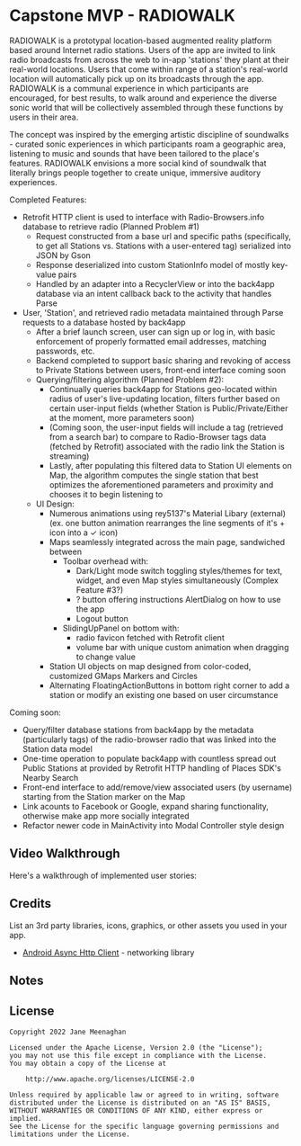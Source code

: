 # Capstone MVP - RADIOWALK

RADIOWALK is a prototypal location-based augmented reality platform based around Internet radio stations.
Users of the app are invited to link radio broadcasts from across the web to in-app 'stations' they plant at their real-world locations.
Users that come within range of a station's real-world location will automatically pick up on its broadcasts through the app. 
RADIOWALK is a communal experience in which participants are encouraged, for best results, to walk around and experience the 
diverse sonic world that will be collectively assembled through these functions by users in their area.

The concept was inspired by the emerging artistic discipline of soundwalks - curated sonic experiences in which participants 
roam a geographic area, listening to music and sounds that have been tailored to the place's features.
RADIOWALK envisions a more social kind of soundwalk that literally brings people together to create unique, immersive auditory experiences.

Completed Features:
- Retrofit HTTP client is used to interface with Radio-Browsers.info database to retrieve radio (Planned Problem #1)
  - Request constructed from a base url and specific paths (specifically, to get all Stations vs. Stations with a user-entered tag) serialized into JSON by Gson
  - Response deserialized into custom StationInfo model of mostly key-value pairs
  - Handled by an adapter into a RecyclerView or into the back4app database via an intent callback back to the activity that handles Parse
- User, 'Station', and retrieved radio metadata maintained through Parse requests to a database hosted by back4app
  - After a brief launch screen, user can sign up or log in, with basic enforcement of properly formatted email addresses, matching passwords, etc.
  - Backend completed to support basic sharing and revoking of access to Private Stations between users, front-end interface coming soon
  - Querying/filtering algorithm (Planned Problem #2):
    - Continually queries back4app for Stations geo-located within radius of user's live-updating location, filters further based on certain user-input fields (whether Station is Public/Private/Either at the moment, more parameters soon)
    - (Coming soon, the user-input fields will include a tag (retrieved from a search bar) to compare to Radio-Browser tags data (fetched by Retrofit) associated with the radio link the Station is streaming)
    - Lastly, after populating this filtered data to Station UI elements on Map, the algorithm computes the single station that best optimizes the aforementioned parameters and proximity and chooses it to begin listening to
  - UI Design:
    - Numerous animations using rey5137's Material Libary (external) (ex. one button animation rearranges the line segments of it's + icon into a ✓ icon)
    - Maps seamlessly integrated across the main page, sandwiched between
      - Toolbar overhead with:
        - Dark/Light mode switch toggling styles/themes for text, widget, and even Map styles simultaneously (Complex Feature #3?)
        - ? button offering instructions AlertDialog on how to use the app
        - Logout button
      - SlidingUpPanel on bottom with:
        - radio favicon fetched with Retrofit client
        - volume bar with unique custom animation when dragging to change value
    - Station UI objects on map designed from color-coded, customized GMaps Markers and Circles
    - Alternating FloatingActionButtons in bottom right corner to add a station or modify an existing one based on user circumstance

Coming soon:
- Query/filter database stations from back4app by the metadata (particularly tags) of the radio-browser radio that was linked into the Station data model
- One-time operation to populate back4app with countless spread out Public Stations at provided by Retrofit HTTP handling of Places SDK's Nearby Search
- Front-end interface to add/remove/view associated users (by username) starting from the Station marker on the Map
- Link acounts to Facebook or Google, expand sharing functionality, otherwise make app more socially integrated
- Refactor newer code in MainActivity into Modal Controller style design

## Video Walkthrough

Here's a walkthrough of implemented user stories:

## Credits

List an 3rd party libraries, icons, graphics, or other assets you used in your app.

- [Android Async Http Client](http://loopj.com/android-async-http/) - networking library


## Notes


## License

    Copyright 2022 Jane Meenaghan

    Licensed under the Apache License, Version 2.0 (the "License");
    you may not use this file except in compliance with the License.
    You may obtain a copy of the License at

        http://www.apache.org/licenses/LICENSE-2.0

    Unless required by applicable law or agreed to in writing, software
    distributed under the License is distributed on an "AS IS" BASIS,
    WITHOUT WARRANTIES OR CONDITIONS OF ANY KIND, either express or implied.
    See the License for the specific language governing permissions and
    limitations under the License.
